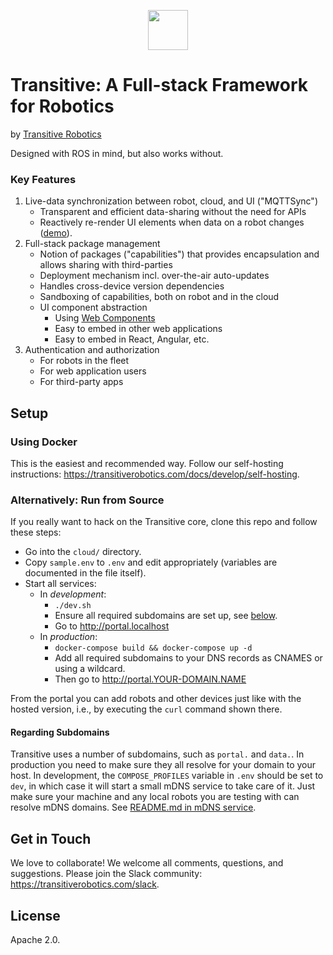 <p align="center">
  <a href="https://transitiverobotics.com">
    <img src="https://transitiverobotics.com/img/logo.svg" style="height: 64px">
  </a>
</p>

# Transitive: A Full-stack Framework for Robotics

by [Transitive Robotics](https://transitiverobotics.com)

Designed with ROS in mind, but also works without.

### Key Features

1. Live-data synchronization between robot, cloud, and UI ("MQTTSync")
   - Transparent and efficient data-sharing without the need for APIs
   - Reactively re-render UI elements when data on a robot changes ([demo](https://youtu.be/XqzpSbH8zUI)).
2. Full-stack package management
   - Notion of packages ("capabilities") that provides encapsulation and allows sharing with third-parties
   - Deployment mechanism incl. over-the-air auto-updates
   - Handles cross-device version dependencies
   - Sandboxing of capabilities, both on robot and in the cloud
   - UI component abstraction
     - Using [Web Components](https://www.webcomponents.org/introduction)
     - Easy to embed in other web applications
     - Easy to embed in React, Angular, etc.
3. Authentication and authorization
   - For robots in the fleet
   - For web application users
   - For third-party apps


## Setup

### Using Docker

This is the easiest and recommended way. Follow our self-hosting instructions: https://transitiverobotics.com/docs/develop/self-hosting.


### Alternatively: Run from Source

If you really want to hack on the Transitive core, clone this repo and follow these steps:

- Go into the `cloud/` directory.
- Copy `sample.env` to `.env` and edit appropriately (variables are documented in the file itself).
- Start all services:
  - In *development*:
    - `./dev.sh`
    - Ensure all required subdomains are set up, see [below](#setting-up-subdomains).
    - Go to http://portal.localhost
  - In *production*:
    - `docker-compose build && docker-compose up -d`
    - Add all required subdomains to your DNS records as CNAMES or using a wildcard.
    - Then go to http://portal.YOUR-DOMAIN.NAME

From the portal you can add robots and other devices just like with the hosted version, i.e., by executing the `curl` command shown there.

#### Regarding Subdomains
Transitive uses a number of subdomains, such as `portal.` and `data.`. In production you need to make sure they all resolve for your domain to your host. In development, the `COMPOSE_PROFILES` variable in `.env` should be set to `dev`, in which case it will start a small mDNS service to take care of it. Just make sure your machine and any local robots you are testing with can resolve mDNS domains. See [README.md in mDNS service](cloud/tools/mDNS/README.md).

## Get in Touch

We love to collaborate! We welcome all comments, questions, and suggestions. Please join the Slack community: https://transitiverobotics.com/slack.

## License

Apache 2.0.

